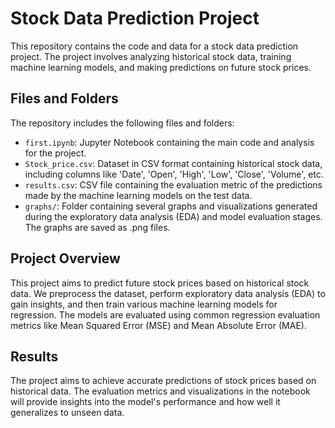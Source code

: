 # Stock Data Prediction Project

This repository contains the code and data for a stock data prediction project. The project involves analyzing historical stock data, training machine learning models, and making predictions on future stock prices.

## Files and Folders

The repository includes the following files and folders:

- `first.ipynb`: Jupyter Notebook containing the main code and analysis for the project.
- `Stock_price.csv`: Dataset in CSV format containing historical stock data, including columns like 'Date', 'Open', 'High', 'Low', 'Close', 'Volume', etc.
- `results.csv`: CSV file containing the evaluation metric of the predictions made by the machine learning models on the test data.
- `graphs/`: Folder containing several graphs and visualizations generated during the exploratory data analysis (EDA) and model evaluation stages. The graphs are saved as .png files.

## Project Overview

This project aims to predict future stock prices based on historical stock data. We preprocess the dataset, perform exploratory data analysis (EDA) to gain insights, and then train various machine learning models for regression. The models are evaluated using common regression evaluation metrics like Mean Squared Error (MSE) and Mean Absolute Error (MAE).

## Results

The project aims to achieve accurate predictions of stock prices based on historical data. The evaluation metrics and visualizations in the notebook will provide insights into the model's performance and how well it generalizes to unseen data.


